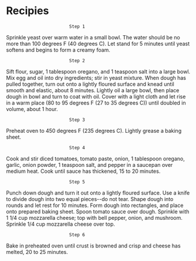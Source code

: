 # Recipies
                            
                            
                            
                            
                            Step 1
Sprinkle yeast over warm water in a small bowl. The water should be no more than 100 degrees F (40 degrees C). Let stand for 5 minutes until yeast softens and begins to form a creamy foam.

                            
                            
                            Step 2
Sift flour, sugar, 1 tablespoon oregano, and 1 teaspoon salt into a large bowl. Mix egg and oil into dry ingredients; stir in yeast mixture. When dough has pulled together, turn out onto a lightly floured surface and knead until smooth and elastic, about 8 minutes. Lightly oil a large bowl, then place dough in bowl and turn to coat with oil. Cover with a light cloth and let rise in a warm place (80 to 95 degrees F (27 to 35 degrees C)) until doubled in volume, about 1 hour.

                            
                            Step 3
Preheat oven to 450 degrees F (235 degrees C). Lightly grease a baking sheet.

                            
                            Step 4
Cook and stir diced tomatoes, tomato paste, onion, 1 tablespoon oregano, garlic, onion powder, 1 teaspoon salt, and pepper in a saucepan over medium heat. Cook until sauce has thickened, 15 to 20 minutes.

                            
                            Step 5
Punch down dough and turn it out onto a lightly floured surface. Use a knife to divide dough into two equal pieces--do not tear. Shape dough into rounds and let rest for 10 minutes. Form dough into rectangles, and place onto prepared baking sheet. Spoon tomato sauce over dough. Sprinkle with 1 1/4 cup mozzarella cheese; top with bell pepper, onion, and mushroom. Sprinkle 1/4 cup mozzarella cheese over top.



                            Step 6
Bake in preheated oven until crust is browned and crisp and cheese has melted, 20 to 25 minutes.